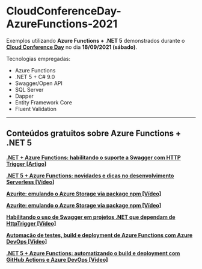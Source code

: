 # CloudConferenceDay-AzureFunctions-2021

Exemplos utilizando **Azure Functions + .NET 5** demonstrados durante o [**Cloud Conference Day**](https://www.cloudconferenceday.com/) no dia **18/09/2021 (sábado)**.

Tecnologias empregadas:
- Azure Functions
- .NET 5 + C# 9.0
- Swagger/Open API
- SQL Server
- Dapper
- Entity Framework Core
- Fluent Validation

---

## Conteúdos gratuitos sobre Azure Functions + .NET 5

[**.NET + Azure Functions: habilitando o suporte a Swagger com HTTP Trigger [Artigo]**](https://renatogroffe.medium.com/net-azure-functions-habilitando-o-suporte-a-swagger-com-http-trigger-6048036da203)

[**.NET 5 + Azure Functions: novidades e dicas no desenvolvimento Serverless [Vídeo]**](https://www.youtube.com/watch?v=h_TlzgctCeg)

[**Azurite: emulando o Azure Storage via package npm [Vídeo]**](https://www.youtube.com/watch?v=TKUej0B_d40&t=812s)

[**Azurite: emulando o Azure Storage via package npm [Vídeo]**](https://www.youtube.com/watch?v=TKUej0B_d40&t=812s)

[**Habilitando o uso de Swagger em projetos .NET que dependam de HttpTrigger [Vídeo]**](https://www.youtube.com/watch?v=TKUej0B_d40&t=1557s)

[**Automação de testes, build e deployment de Azure Functions com Azure DevOps [Vídeo]**](https://www.youtube.com/watch?v=TKUej0B_d40&t=4770s)

[**.NET 5 + Azure Functions: automatizando o build e deployment com GitHub Actions e Azure DevOps [Vídeo]**](https://youtu.be/9vqNkjFVqrA?t=7580)